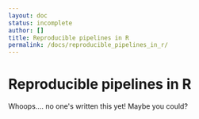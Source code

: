 ```yaml
---
layout: doc
status: incomplete
author: []
title: Reproducible pipelines in R
permalink: /docs/reproducible_pipelines_in_r/
---
```


# Reproducible pipelines in R

Whoops.... no one's written this yet! Maybe you could?
